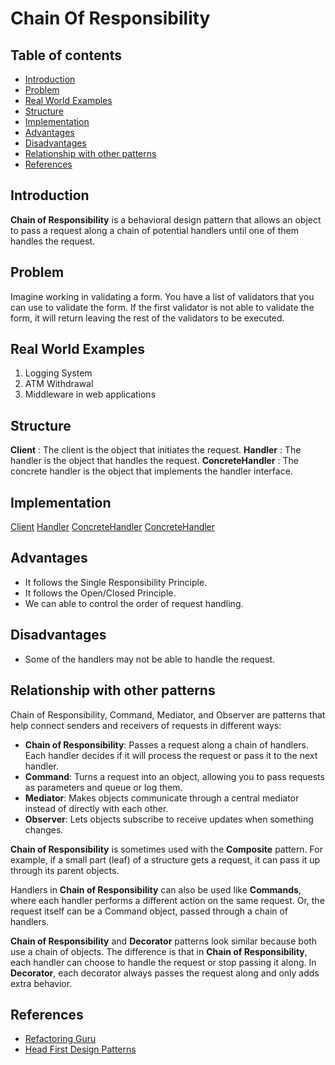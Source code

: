 # Chain Of Responsibility

## Table of contents

- [Introduction](#introduction)
- [Problem](#problem)
- [Real World Examples](#real-world-examples)
- [Structure](#structure)
- [Implementation](#implementation)
- [Advantages](#advantages)
- [Disadvantages](#disadvantages)
- [Relationship with other patterns](#relationship-with-other-patterns)
- [References](#references)

## Introduction

**Chain of Responsibility** is a behavioral design pattern that allows an object to pass a request along a chain of potential handlers until one of them handles the request.

## Problem

Imagine working in validating a form. You have a list of validators that you can use to validate the form. If the first validator is not able to validate the form, it will return leaving the rest of the validators to be executed.

## Real World Examples

1. Logging System
2. ATM Withdrawal
3. Middleware in web applications

## Structure

**Client** : The client is the object that initiates the request.
**Handler** : The handler is the object that handles the request.
**ConcreteHandler** : The concrete handler is the object that implements the handler interface.

## Implementation

[Client](src/Main.java)
[Handler](src/PaymentHandler.java)
[ConcreteHandler](src/BankPaymentHandler.java)
[ConcreteHandler](src/CreditCardPaymentHandler.java)

## Advantages

- It follows the Single Responsibility Principle.
- It follows the Open/Closed Principle.
- We can able to control the order of request handling.

## Disadvantages

- Some of the handlers may not be able to handle the request.

## Relationship with other patterns

Chain of Responsibility, Command, Mediator, and Observer are patterns that help connect senders and receivers of requests in different ways:

- **Chain of Responsibility**: Passes a request along a chain of handlers. Each handler decides if it will process the request or pass it to the next handler.
- **Command**: Turns a request into an object, allowing you to pass requests as parameters and queue or log them.
- **Mediator**: Makes objects communicate through a central mediator instead of directly with each other.
- **Observer**: Lets objects subscribe to receive updates when something changes.

**Chain of Responsibility** is sometimes used with the **Composite** pattern. For example, if a small part (leaf) of a structure gets a request, it can pass it up through its parent objects.

Handlers in **Chain of Responsibility** can also be used like **Commands**, where each handler performs a different action on the same request. Or, the request itself can be a Command object, passed through a chain of handlers.

**Chain of Responsibility** and **Decorator** patterns look similar because both use a chain of objects. The difference is that in **Chain of Responsibility**, each handler can choose to handle the request or stop passing it along. In **Decorator**, each decorator always passes the request along and only adds extra behavior.

## References

- [Refactoring Guru](https://refactoring.guru/design-patterns/chain-of-responsibility)
- [Head First Design Patterns](https://www.oreilly.com/library/view/head-first-design/0596007124/)
